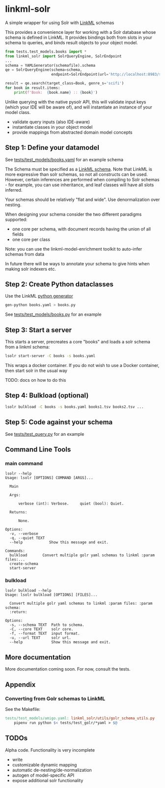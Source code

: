 # linkml-solr

A simple wrapper for using Solr with [LinkML](https://linkml.io) schemas

This provides a convenience layer for working with a Solr database
whose schema is defined in LinkML. It provides bindings both from
slots in your schema to queries, and binds result objects to your
object model.

```python
from tests.test_models.books import *
from linkml_solr import SolrQueryEngine, SolrEndpoint
...
schema = YAMLGenerator(schemafile).schema
qe = SolrQueryEngine(schema=schema,
                     endpoint=SolrEndpoint(url='http://localhost:8983/solr/books'))

result = qe.search(target_class=Book, genre_s='scifi')
for book in result.items:
    print(f'Book:  {book.name} :: {book}')
```

Unlike querying with the native pysolr API, this will validate input
keys (which your IDE will be aware of), and will instantiate an
instance of your model class.

 - validate query inputs (also IDE-aware)
 - instantiate classes in your object model
 - provide mappings from abstracted domain model concepts

## Step 1: Define your datamodel

See [tests/test_models/books.yaml](tests/test_models/books.yaml) for an example schema

The Schema must be specified as a [LinkML schema](https://linkml.io/linkml/schemas/index.html). Note that LinkML is
more expressive than solr schemas, so not all constructs can be
used. However, certain inferences are performed when compiling to Solr
schemas - for example, you can use inheritance, and leaf classes will have all slots inferred.

Your schemas should be relatively "flat and wide". Use denormalization over nesting.

When designing your schema consider the two different paradigms supported:

 * one core per schema, with document records having the union of all fields
 * one core per class

Note: you can use the linkml-model-enrichment toolkit to auto-infer schemas from data

In future there will be ways to annotate your schema to give hints when making solr indexers etc.

## Step 2: Create Python dataclasses

Use the LinkML [python generator](https://linkml.io/linkml/generators/python.html)

```bash
gen-python books.yaml > books.py
```

See [tests/test_models/books.py](tests/test_models/books.py) for an example

## Step 3: Start a server

This starts a server, precreates a core "books" and loads a solr schema from a linkml schema:

```bash
lsolr start-server -C books -s books.yaml
```

This wraps a docker container. If you do not wish to use a Docker container, then start solr in the usual way

TODO: docs on how to do this

## Step 4: Bulkload (optional)

```bash
lsolr bulkload -C books -s books.yaml books1.tsv books2.tsv ...
```

## Step 5: Code against your schema

See [tests/test_query.py](tests/test_query.py) for an example

## Command Line Tools

### main command

```
lsolr --help
Usage: lsolr [OPTIONS] COMMAND [ARGS]...

  Main

  Args:

      verbose (int): Verbose.     quiet (bool): Quiet.

  Returns:

      None.

Options:
  -v, --verbose
  -q, --quiet TEXT
  --help            Show this message and exit.

Commands:
  bulkload       Convert multiple golr yaml schemas to linkml :param files:...
  create-schema
  start-server
```

### bulkload

```
lsolr bulkload --help
Usage: lsolr bulkload [OPTIONS] [FILES]...

  Convert multiple golr yaml schemas to linkml :param files: :param schema:
  :return:

Options:
  -s, --schema TEXT  Path to schema.
  -C, --core TEXT    solr core.
  -f, --format TEXT  input format.
  -u, --url TEXT     solr url.
  --help             Show this message and exit.
```

## More documentation

More documentation coming soon. For now, consult the tests.

## Appendix

### Converting from Golr schemas to LinkML

See the Makefile:

```Makefile
tests/test_models/amigo.yaml: linkml_solr/utils/golr_schema_utils.py
	pipenv run python $< tests/test_golr/*yaml > $@
```

## TODOs

Alpha code. Functionality is very incomplete

 - write
 - customizable dynamic mapping
 - automatic de-nesting/de-normalization
 - autogen of model-specific API
 - expose additional solr functionality


